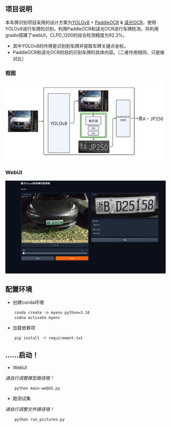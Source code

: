 ## 项目说明
本车牌识别项目采用的设计方案为[YOLOv8](https://github.com/ultralytics/ultralytics) + [PaddleOCR](https://github.com/PaddlePaddle/PaddleOCR) & [读光OCR](https://www.modelscope.cn/models/iic/cv_convnextTiny_ocr-recognition-licenseplate_damo/summary)，使用YOLOv8进行车牌的识别，利用PaddleOCR和读光OCR进行车牌检测，并利用gradio搭建了webUI，CLPD_1200的综合检测精度为92.3%。
- 其中YOLOv8的作用是识别到车牌并提取车牌关键点坐标。
- PaddleOCR和读光OCR的目的识别车牌的具体内容。（二者作用相同，只是做对比）

### 框图
![图片丢失](框图.jpg)

### WebUI
![图片丢失](webUI.png)

## 配置环境

- 创建conda环境
```
    conda create -n myenv python=3.10
    codna activate myenv
```
- 加载依赖项
```
    pip install -r requirement.txt
```

## ……启动！

- WebUI

*请自行调整模型路径哦！*  
```
    python main-webUI.py
```
- 跑测试集

*请自行调整文件路径哦！*
```
    python run_pictures.py
```
